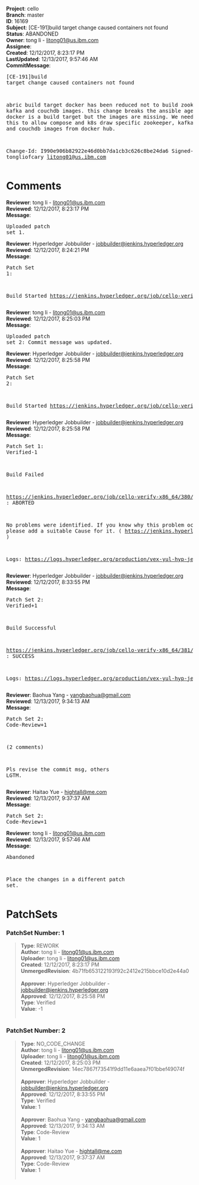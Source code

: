 <strong>Project</strong>: cello<br><strong>Branch</strong>: master<br><strong>ID</strong>: 16169<br><strong>Subject</strong>: [CE-191]build target change caused containers not found<br><strong>Status</strong>: ABANDONED<br><strong>Owner</strong>: tong  li - litong01@us.ibm.com<br><strong>Assignee</strong>:<br><strong>Created</strong>: 12/12/2017, 8:23:17 PM<br><strong>LastUpdated</strong>: 12/13/2017, 9:57:46 AM<br><strong>CommitMessage</strong>:<br><pre>[CE-191]build target change caused containers not found

abric build target docker has been reduced not to build
zookeeper, kafka and couchdb images. this change breaks
the ansible agent when docker is a build target but the
images are missing. We need to change this to allow compose
and k8s draw specific zookeeper, kafka, fabric-ca and
couchdb images from docker hub.

Change-Id: I990e906b82922e46d0bb7da1cb3c626c8be24da6
Signed-off-by: tongliofcary <litong01@us.ibm.com>
</pre><h1>Comments</h1><strong>Reviewer</strong>: tong  li - litong01@us.ibm.com<br><strong>Reviewed</strong>: 12/12/2017, 8:23:17 PM<br><strong>Message</strong>: <pre>Uploaded patch set 1.</pre><strong>Reviewer</strong>: Hyperledger Jobbuilder - jobbuilder@jenkins.hyperledger.org<br><strong>Reviewed</strong>: 12/12/2017, 8:24:21 PM<br><strong>Message</strong>: <pre>Patch Set 1:

Build Started https://jenkins.hyperledger.org/job/cello-verify-x86_64/380/</pre><strong>Reviewer</strong>: tong  li - litong01@us.ibm.com<br><strong>Reviewed</strong>: 12/12/2017, 8:25:03 PM<br><strong>Message</strong>: <pre>Uploaded patch set 2: Commit message was updated.</pre><strong>Reviewer</strong>: Hyperledger Jobbuilder - jobbuilder@jenkins.hyperledger.org<br><strong>Reviewed</strong>: 12/12/2017, 8:25:58 PM<br><strong>Message</strong>: <pre>Patch Set 2:

Build Started https://jenkins.hyperledger.org/job/cello-verify-x86_64/381/</pre><strong>Reviewer</strong>: Hyperledger Jobbuilder - jobbuilder@jenkins.hyperledger.org<br><strong>Reviewed</strong>: 12/12/2017, 8:25:58 PM<br><strong>Message</strong>: <pre>Patch Set 1: Verified-1

Build Failed 

https://jenkins.hyperledger.org/job/cello-verify-x86_64/380/ : ABORTED

No problems were identified. If you know why this problem occurred, please add a suitable Cause for it. ( https://jenkins.hyperledger.org/job/cello-verify-x86_64/380/ )

Logs: https://logs.hyperledger.org/production/vex-yul-hyp-jenkins-3/cello-verify-x86_64/380</pre><strong>Reviewer</strong>: Hyperledger Jobbuilder - jobbuilder@jenkins.hyperledger.org<br><strong>Reviewed</strong>: 12/12/2017, 8:33:55 PM<br><strong>Message</strong>: <pre>Patch Set 2: Verified+1

Build Successful 

https://jenkins.hyperledger.org/job/cello-verify-x86_64/381/ : SUCCESS

Logs: https://logs.hyperledger.org/production/vex-yul-hyp-jenkins-3/cello-verify-x86_64/381</pre><strong>Reviewer</strong>: Baohua Yang - yangbaohua@gmail.com<br><strong>Reviewed</strong>: 12/13/2017, 9:34:13 AM<br><strong>Message</strong>: <pre>Patch Set 2: Code-Review+1

(2 comments)

Pls revise the commit msg, others LGTM.</pre><strong>Reviewer</strong>: Haitao Yue - hightall@me.com<br><strong>Reviewed</strong>: 12/13/2017, 9:37:37 AM<br><strong>Message</strong>: <pre>Patch Set 2: Code-Review+1</pre><strong>Reviewer</strong>: tong  li - litong01@us.ibm.com<br><strong>Reviewed</strong>: 12/13/2017, 9:57:46 AM<br><strong>Message</strong>: <pre>Abandoned

Place the changes in a different patch set.</pre><h1>PatchSets</h1><h3>PatchSet Number: 1</h3><blockquote><strong>Type</strong>: REWORK<br><strong>Author</strong>: tong  li - litong01@us.ibm.com<br><strong>Uploader</strong>: tong  li - litong01@us.ibm.com<br><strong>Created</strong>: 12/12/2017, 8:23:17 PM<br><strong>UnmergedRevision</strong>: 4b71fb653122193f92c2412e215bbce10d2e44a0<br><br><strong>Approver</strong>: Hyperledger Jobbuilder - jobbuilder@jenkins.hyperledger.org<br><strong>Approved</strong>: 12/12/2017, 8:25:58 PM<br><strong>Type</strong>: Verified<br><strong>Value</strong>: -1<br><br></blockquote><h3>PatchSet Number: 2</h3><blockquote><strong>Type</strong>: NO_CODE_CHANGE<br><strong>Author</strong>: tong  li - litong01@us.ibm.com<br><strong>Uploader</strong>: tong  li - litong01@us.ibm.com<br><strong>Created</strong>: 12/12/2017, 8:25:03 PM<br><strong>UnmergedRevision</strong>: 14ec7867f73541f9dd11e6aaea7f01bbef49074f<br><br><strong>Approver</strong>: Hyperledger Jobbuilder - jobbuilder@jenkins.hyperledger.org<br><strong>Approved</strong>: 12/12/2017, 8:33:55 PM<br><strong>Type</strong>: Verified<br><strong>Value</strong>: 1<br><br><strong>Approver</strong>: Baohua Yang - yangbaohua@gmail.com<br><strong>Approved</strong>: 12/13/2017, 9:34:13 AM<br><strong>Type</strong>: Code-Review<br><strong>Value</strong>: 1<br><br><strong>Approver</strong>: Haitao Yue - hightall@me.com<br><strong>Approved</strong>: 12/13/2017, 9:37:37 AM<br><strong>Type</strong>: Code-Review<br><strong>Value</strong>: 1<br><br></blockquote>